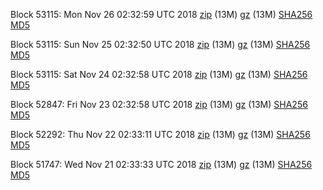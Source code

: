 Block 53115: Mon Nov 26 02:32:59 UTC 2018 [zip](https://files.01coin.io/testnet/2018-11-26/bootstrap.dat.zip) (13M) [gz](https://files.01coin.io/testnet/2018-11-26/bootstrap.dat.tar.gz) (13M) [SHA256](https://files.01coin.io/testnet/2018-11-26/sha256.txt) [MD5](https://files.01coin.io/testnet/2018-11-26/md5.txt)

Block 53115: Sun Nov 25 02:32:50 UTC 2018 [zip](https://files.01coin.io/testnet/2018-11-25/bootstrap.dat.zip) (13M) [gz](https://files.01coin.io/testnet/2018-11-25/bootstrap.dat.tar.gz) (13M) [SHA256](https://files.01coin.io/testnet/2018-11-25/sha256.txt) [MD5](https://files.01coin.io/testnet/2018-11-25/md5.txt)

Block 53115: Sat Nov 24 02:32:58 UTC 2018 [zip](https://files.01coin.io/testnet/2018-11-24/bootstrap.dat.zip) (13M) [gz](https://files.01coin.io/testnet/2018-11-24/bootstrap.dat.tar.gz) (13M) [SHA256](https://files.01coin.io/testnet/2018-11-24/sha256.txt) [MD5](https://files.01coin.io/testnet/2018-11-24/md5.txt)

Block 52847: Fri Nov 23 02:32:58 UTC 2018 [zip](https://files.01coin.io/testnet/2018-11-23/bootstrap.dat.zip) (13M) [gz](https://files.01coin.io/testnet/2018-11-23/bootstrap.dat.tar.gz) (13M) [SHA256](https://files.01coin.io/testnet/2018-11-23/sha256.txt) [MD5](https://files.01coin.io/testnet/2018-11-23/md5.txt)

Block 52292: Thu Nov 22 02:33:11 UTC 2018 [zip](https://files.01coin.io/testnet/2018-11-22/bootstrap.dat.zip) (13M) [gz](https://files.01coin.io/testnet/2018-11-22/bootstrap.dat.tar.gz) (13M) [SHA256](https://files.01coin.io/testnet/2018-11-22/sha256.txt) [MD5](https://files.01coin.io/testnet/2018-11-22/md5.txt)

Block 51747: Wed Nov 21 02:33:33 UTC 2018 [zip](https://files.01coin.io/testnet/2018-11-21/bootstrap.dat.zip) (13M) [gz](https://files.01coin.io/testnet/2018-11-21/bootstrap.dat.tar.gz) (13M) [SHA256](https://files.01coin.io/testnet/2018-11-21/sha256.txt) [MD5](https://files.01coin.io/testnet/2018-11-21/md5.txt)
